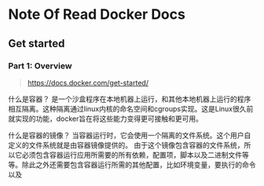 # Note Of Read Docker Docs

## Get started

### Part 1: Overview

> https://docs.docker.com/get-started/

什么是容器？
	是一个沙盒程序在本地机器上运行，和其他本地机器上运行的程序相互隔离。这种隔离通过linux内核的命名空间和cgroups实现。这是Linux很久前就实现的功能，docker旨在将这些能力变得更可接触和更可用。

什么是容器的镜像？
	当容器运行时，它会使用一个隔离的文件系统。这个用户自定义的文件系统就是由容器镜像提供的。
	由于这个镜像包含容器的文件系统，所以它必须包含容器运行应用所需要的所有依赖，配置项，脚本以及二进制文件等等。除此之外还需要包含容器运行所需的其他配置，比如环境变量，要执行的命令以及
